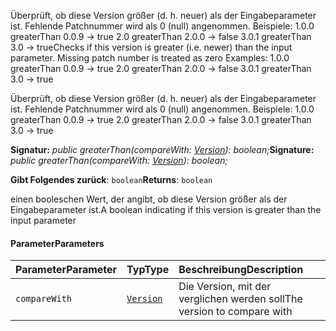 <span data-ttu-id="a03dd-p101">Überprüft, ob diese Version größer (d. h. neuer) als der Eingabeparameter ist. Fehlende Patchnummer wird als 0 (null) angenommen. Beispiele: 1.0.0 greaterThan 0.0.9 -> true 2.0 greaterThan 2.0.0 -> false 3.0.1 greaterThan 3.0 -> true</span><span class="sxs-lookup"><span data-stu-id="a03dd-p101">Checks if this version is greater (i.e. newer) than the input parameter. Missing patch number is treated as zero Examples: 1.0.0 greaterThan 0.0.9 -> true 2.0 greaterThan 2.0.0 -> false 3.0.1 greaterThan 3.0 -> true</span></span>




Überprüft, ob diese Version größer (d. h. neuer) als der Eingabeparameter ist. Fehlende Patchnummer wird als 0 (null) angenommen. Beispiele: 1.0.0 greaterThan 0.0.9 -> true 2.0 greaterThan 2.0.0 -> false 3.0.1 greaterThan 3.0 -> true

<span data-ttu-id="a03dd-104">**Signatur:** _public greaterThan(compareWith: [Version](../sp-core-library/version.md)): boolean;_</span><span class="sxs-lookup"><span data-stu-id="a03dd-104">**Signature:** _public greaterThan(compareWith: [Version](../sp-core-library/version.md)): boolean;_</span></span>

<span data-ttu-id="a03dd-105">**Gibt Folgendes zurück**: `boolean`</span><span class="sxs-lookup"><span data-stu-id="a03dd-105">**Returns**: `boolean`</span></span>



<span data-ttu-id="a03dd-106">einen booleschen Wert, der angibt, ob diese Version größer als der Eingabeparameter ist.</span><span class="sxs-lookup"><span data-stu-id="a03dd-106">A boolean indicating if this version is greater than the input parameter</span></span>

#### <a name="parameters"></a><span data-ttu-id="a03dd-107">Parameter</span><span class="sxs-lookup"><span data-stu-id="a03dd-107">Parameters</span></span>


| <span data-ttu-id="a03dd-108">Parameter</span><span class="sxs-lookup"><span data-stu-id="a03dd-108">Parameter</span></span>    | <span data-ttu-id="a03dd-109">Typ</span><span class="sxs-lookup"><span data-stu-id="a03dd-109">Type</span></span>    | <span data-ttu-id="a03dd-110">Beschreibung</span><span class="sxs-lookup"><span data-stu-id="a03dd-110">Description</span></span> |
|:-------------|:---------------|:------------|
| `compareWith`    | [`Version`](../sp-core-library/version.md) | <span data-ttu-id="a03dd-111">Die Version, mit der verglichen werden soll</span><span class="sxs-lookup"><span data-stu-id="a03dd-111">The version to compare with</span></span> |


